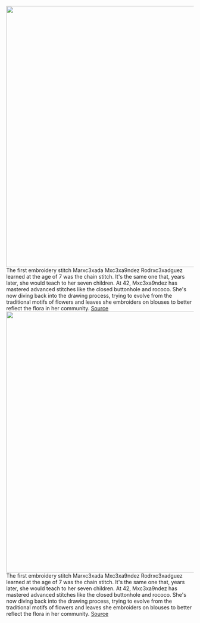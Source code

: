 <img src='https://cdn.vox-cdn.com/thumbor/uCiMMDp-XE5EjtznWyAy01iiVoI=/0x0:2040x1360/1200x675/filters:focal(857x517:1183x843)/cdn.vox-cdn.com/uploads/chorus_image/image/70501609/ClaudiaCAkole_TheVerge_MIW3_MexicoCulturalAppropriationLaw_01v02_RGB300HD.0.jpg' width='700px' /><br/>
The first embroidery stitch Marxc3xada Mxc3xa9ndez Rodrxc3xadguez learned at the age of 7 was the chain stitch. It's the same one that, years later, she would teach to her seven children. At 42, Mxc3xa9ndez has mastered advanced stitches like the closed buttonhole and rococo. She's now diving back into the drawing process, trying to evolve from the traditional motifs of flowers and leaves she embroiders on blouses to better reflect the flora in her community.
<a href='https://www.theverge.com/22924327/mexico-cultural-appropriation-law-indigenous-and-afro-mexican-communities'> Source <a/><img src='https://cdn.vox-cdn.com/thumbor/uCiMMDp-XE5EjtznWyAy01iiVoI=/0x0:2040x1360/1200x675/filters:focal(857x517:1183x843)/cdn.vox-cdn.com/uploads/chorus_image/image/70501609/ClaudiaCAkole_TheVerge_MIW3_MexicoCulturalAppropriationLaw_01v02_RGB300HD.0.jpg' width='700px' /><br/>
The first embroidery stitch Marxc3xada Mxc3xa9ndez Rodrxc3xadguez learned at the age of 7 was the chain stitch. It's the same one that, years later, she would teach to her seven children. At 42, Mxc3xa9ndez has mastered advanced stitches like the closed buttonhole and rococo. She's now diving back into the drawing process, trying to evolve from the traditional motifs of flowers and leaves she embroiders on blouses to better reflect the flora in her community.
<a href='https://www.theverge.com/22924327/mexico-cultural-appropriation-law-indigenous-and-afro-mexican-communities'> Source <a/>